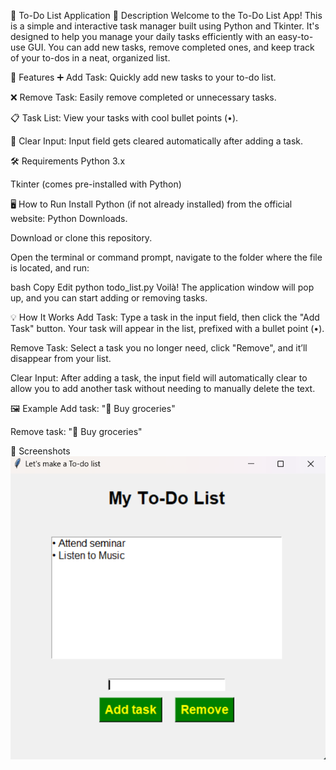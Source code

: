 📝 To-Do List Application
🎯 Description
Welcome to the To-Do List App! This is a simple and interactive task manager built using Python and Tkinter. It's designed to help you manage your daily tasks efficiently with an easy-to-use GUI. You can add new tasks, remove completed ones, and keep track of your to-dos in a neat, organized list.

🚀 Features
➕ Add Task: Quickly add new tasks to your to-do list.

❌ Remove Task: Easily remove completed or unnecessary tasks.

📋 Task List: View your tasks with cool bullet points (•).

🧹 Clear Input: Input field gets cleared automatically after adding a task.

🛠️ Requirements
Python 3.x

Tkinter (comes pre-installed with Python)

🖥️ How to Run
Install Python (if not already installed) from the official website: Python Downloads.

Download or clone this repository.

Open the terminal or command prompt, navigate to the folder where the file is located, and run:

bash
Copy
Edit
python todo_list.py
Voilà! The application window will pop up, and you can start adding or removing tasks.

💡 How It Works
Add Task: Type a task in the input field, then click the "Add Task" button. Your task will appear in the list, prefixed with a bullet point (•).

Remove Task: Select a task you no longer need, click "Remove", and it’ll disappear from your list.

Clear Input: After adding a task, the input field will automatically clear to allow you to add another task without needing to manually delete the text.

🖼️ Example
Add task: "🛒 Buy groceries"

Remove task: "🛒 Buy groceries"

📅 Screenshots
![alt text](<Screenshot 2025-04-12 181430.png>)